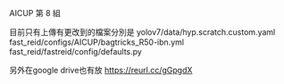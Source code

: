 AICUP 第 8 組 

目前只有上傳有更改到的檔案分別是
yolov7/data/hyp.scratch.custom.yaml
fast_reid/configs/AICUP/bagtricks_R50-ibn.yml
fast_reid/fastreid/config/defaults.py

另外在google drive也有放
https://reurl.cc/gGpgdX

